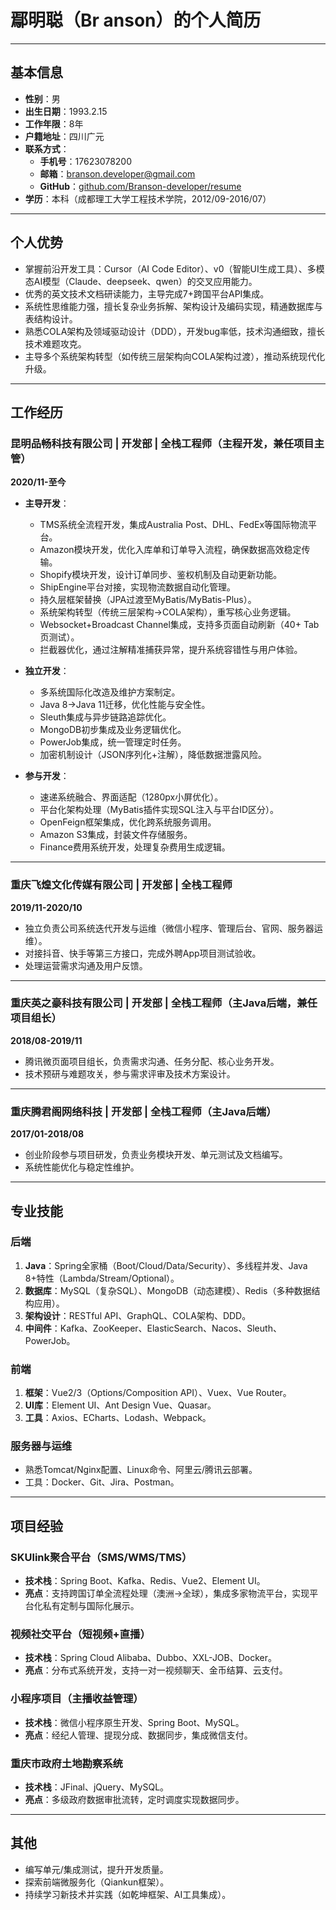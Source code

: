 # 鄢明聪（Br anson）的个人简历

---

## 基本信息
- **性别**：男  
- **出生日期**：1993.2.15  
- **工作年限**：8年  
- **户籍地址**：四川广元  
- **联系方式**：
  - **手机号**：17623078200  
  - **邮箱**：branson.developer@gmail.com  
  - **GitHub**：[github.com/Branson-developer/resume](https://github.com/Branson-developer/resume)  
- **学历**：本科（成都理工大学工程技术学院，2012/09-2016/07）

---

## 个人优势
- 掌握前沿开发工具：Cursor（AI Code Editor）、v0（智能UI生成工具）、多模态AI模型（Claude、deepseek、qwen）的交叉应用能力。
- 优秀的英文技术文档研读能力，主导完成7+跨国平台API集成。
- 系统性思维能力强，擅长复杂业务拆解、架构设计及编码实现，精通数据库与表结构设计。
- 熟悉COLA架构及领域驱动设计（DDD），开发bug率低，技术沟通细致，擅长技术难题攻克。
- 主导多个系统架构转型（如传统三层架构向COLA架构过渡），推动系统现代化升级。

---

## 工作经历

### **昆明品畅科技有限公司 | 开发部 | 全栈工程师（主程开发，兼任项目主管）**  
**2020/11-至今**  
- **主导开发**：
  - TMS系统全流程开发，集成Australia Post、DHL、FedEx等国际物流平台。
  - Amazon模块开发，优化入库单和订单导入流程，确保数据高效稳定传输。
  - Shopify模块开发，设计订单同步、鉴权机制及自动更新功能。
  - ShipEngine平台对接，实现物流数据自动化管理。
  - 持久层框架替换（JPA过渡至MyBatis/MyBatis-Plus）。
  - 系统架构转型（传统三层架构→COLA架构），重写核心业务逻辑。
  - Websocket+Broadcast Channel集成，支持多页面自动刷新（40+ Tab页测试）。
  - 拦截器优化，通过注解精准捕获异常，提升系统容错性与用户体验。
  
- **独立开发**：
  - 多系统国际化改造及维护方案制定。
  - Java 8→Java 11迁移，优化性能与安全性。
  - Sleuth集成与异步链路追踪优化。
  - MongoDB初步集成及业务逻辑优化。
  - PowerJob集成，统一管理定时任务。
  - 加密机制设计（JSON序列化+注解），降低数据泄露风险。

- **参与开发**：
  - 速递系统融合、界面适配（1280px小屏优化）。
  - 平台化架构处理（MyBatis插件实现SQL注入与平台ID区分）。
  - OpenFeign框架集成，优化跨系统服务调用。
  - Amazon S3集成，封装文件存储服务。
  - Finance费用系统开发，处理复杂费用生成逻辑。

---

### **重庆飞煌文化传媒有限公司 | 开发部 | 全栈工程师**  
**2019/11-2020/10**  
- 独立负责公司系统迭代开发与运维（微信小程序、管理后台、官网、服务器运维）。
- 对接抖音、快手等第三方接口，完成外聘App项目测试验收。
- 处理运营需求沟通及用户反馈。

---

### **重庆英之豪科技有限公司 | 开发部 | 全栈工程师（主Java后端，兼任项目组长）**  
**2018/08-2019/11**  
- 腾讯微页面项目组长，负责需求沟通、任务分配、核心业务开发。
- 技术预研与难题攻关，参与需求评审及技术方案设计。

---

### **重庆腾君阁网络科技 | 开发部 | 全栈工程师（主Java后端）**  
**2017/01-2018/08**  
- 创业阶段参与项目研发，负责业务模块开发、单元测试及文档编写。
- 系统性能优化与稳定性维护。

---

## 专业技能
### **后端**
1. **Java**：Spring全家桶（Boot/Cloud/Data/Security）、多线程并发、Java 8+特性（Lambda/Stream/Optional）。
2. **数据库**：MySQL（复杂SQL）、MongoDB（动态建模）、Redis（多种数据结构应用）。
3. **架构设计**：RESTful API、GraphQL、COLA架构、DDD。
4. **中间件**：Kafka、ZooKeeper、ElasticSearch、Nacos、Sleuth、PowerJob。

### **前端**
1. **框架**：Vue2/3（Options/Composition API）、Vuex、Vue Router。
2. **UI库**：Element UI、Ant Design Vue、Quasar。
3. **工具**：Axios、ECharts、Lodash、Webpack。

### **服务器与运维**
- 熟悉Tomcat/Nginx配置、Linux命令、阿里云/腾讯云部署。
- 工具：Docker、Git、Jira、Postman。

---

## 项目经验

### **SKUlink聚合平台（SMS/WMS/TMS）**
- **技术栈**：Spring Boot、Kafka、Redis、Vue2、Element UI。
- **亮点**：支持跨国订单全流程处理（澳洲→全球），集成多家物流平台，实现平台化私有定制与国际化展示。

### **视频社交平台（短视频+直播）**
- **技术栈**：Spring Cloud Alibaba、Dubbo、XXL-JOB、Docker。
- **亮点**：分布式系统开发，支持一对一视频聊天、金币结算、云支付。

### **小程序项目（主播收益管理）**
- **技术栈**：微信小程序原生开发、Spring Boot、MySQL。
- **亮点**：经纪人管理、提现分成、数据同步，集成微信支付。

### **重庆市政府土地勘察系统**
- **技术栈**：JFinal、jQuery、MySQL。
- **亮点**：多级政府数据审批流转，定时调度实现数据同步。

---

## 其他
- 编写单元/集成测试，提升开发质量。
- 探索前端微服务化（Qiankun框架）。
- 持续学习新技术并实践（如乾坤框架、AI工具集成）。
